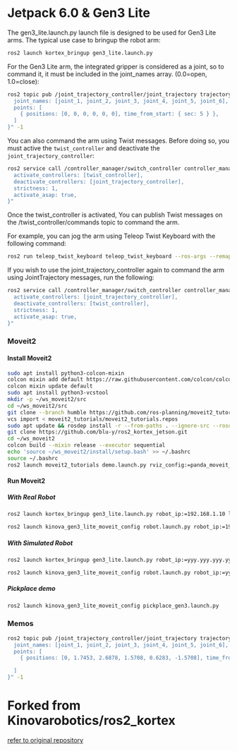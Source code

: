 # Jetpack 6.0 & Gen3 Lite
The gen3_lite.launch.py launch file is designed to be used for Gen3 Lite arms. The typical use case to bringup the robot arm:

```bash
ros2 launch kortex_bringup gen3_lite.launch.py
```

For the Gen3 Lite arm, the integrated gripper is considered as a joint, so to command it, it must be included in the joint_names array. (0.0=open, 1.0=close):

```bash
ros2 topic pub /joint_trajectory_controller/joint_trajectory trajectory_msgs/JointTrajectory "{
  joint_names: [joint_1, joint_2, joint_3, joint_4, joint_5, joint_6],
  points: [
    { positions: [0, 0, 0, 0, 0, 0], time_from_start: { sec: 5 } },
  ]
}" -1
```

You can also command the arm using Twist messages. Before doing so, you must active the `twist_controller` and deactivate the `joint_trajectory_controller`:

```bash
ros2 service call /controller_manager/switch_controller controller_manager_msgs/srv/SwitchController "{
  activate_controllers: [twist_controller],
  deactivate_controllers: [joint_trajectory_controller],
  strictness: 1,
  activate_asap: true,
}"
```

Once the twist_controller is activated, You can publish Twist messages on the /twist_controller/commands topic to command the arm.  

For example, you can jog the arm using Teleop Twist Keyboard with the following command:

```bash
ros2 run teleop_twist_keyboard teleop_twist_keyboard --ros-args --remap /cmd_vel:=/twist_controller/commands
```

If you wish to use the joint_trajectory_controller again to command the arm using JointTrajectory messages, run the following:

```bash
ros2 service call /controller_manager/switch_controller controller_manager_msgs/srv/SwitchController "{
  activate_controllers: [joint_trajectory_controller],
  deactivate_controllers: [twist_controller],
  strictness: 1,
  activate_asap: true,
}"
```
### Moveit2
#### Install Moveit2
```bash
sudo apt install python3-colcon-mixin
colcon mixin add default https://raw.githubusercontent.com/colcon/colcon-mixin-repository/master/index.yaml
colcon mixin update default
sudo apt install python3-vcstool
mkdir -p ~/ws_moveit2/src
cd ~/ws_moveit2/src
git clone --branch humble https://github.com/ros-planning/moveit2_tutorials
vcs import < moveit2_tutorials/moveit2_tutorials.repos
sudo apt update && rosdep install -r --from-paths . --ignore-src --rosdistro $ROS_DISTRO -y
git clone https://github.com/blu-y/ros2_kortex_jetson.git
cd ~/ws_moveit2
colcon build --mixin release --executor sequential
echo 'source ~/ws_moveit2/install/setup.bash' >> ~/.bashrc
source ~/.bashrc
ros2 launch moveit2_tutorials demo.launch.py rviz_config:=panda_moveit_config_demo_empty.rviz
```
#### Run Moveit2
##### With Real Robot
```bash
ros2 launch kortex_bringup gen3_lite.launch.py robot_ip:=192.168.1.10 launch_rviz:=false
```
```bash
ros2 launch kinova_gen3_lite_moveit_config robot.launch.py robot_ip:=192.168.1.10
```
##### With Simulated Robot
```bash
ros2 launch kortex_bringup gen3_lite.launch.py robot_ip:=yyy.yyy.yyy.yyy use_fake_hardware:=true launch_rviz:=false
```
```bash
ros2 launch kinova_gen3_lite_moveit_config robot.launch.py robot_ip:=yyy.yyy.yyy.yyy use_fake_hardware:=true
```
##### Pickplace demo
```bash
ros2 launch kinova_gen3_lite_moveit_config pickplace_gen3.launch.py 
```

### Memos
```bash
ros2 topic pub /joint_trajectory_controller/joint_trajectory trajectory_msgs/JointTrajectory "{
  joint_names: [joint_1, joint_2, joint_3, joint_4, joint_5, joint_6],
  points: [
    { positions: [0, 1.7453, 2.6878, 1.5708, 0.6283, -1.5708], time_from_start: { sec: 10 } },

  ]
}" -1
```

# Forked from Kinovarobotics/ros2_kortex
[refer to original repository](https://github.com/Kinovarobotics/ros2_kortex)
